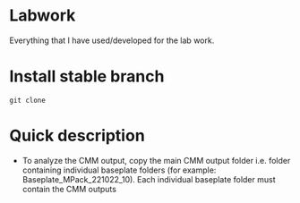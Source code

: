 # Labwork
Everything that I have used/developed for the lab work.
# Install stable branch
```
git clone 
```
# Quick description
* To analyze the CMM output, copy the main CMM output folder i.e. folder containing individual baseplate folders (for example: Baseplate_MPack_221022_10). Each individual baseplate folder must contain the CMM outputs 
